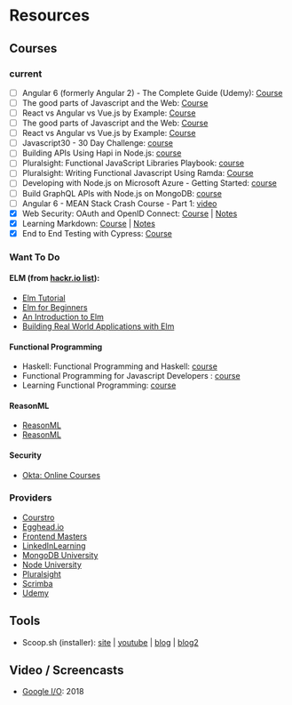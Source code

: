# Resources

## Courses

### current

* [ ] ​Angular 6 \(formerly Angular 2\) - The Complete Guide \(Udemy\)​: [Course](https://www.udemy.com/the-complete-guide-to-angular-2)
* [ ]  The good parts of Javascript and the Web: [Course](https://www.linkedin.com/learning/the-good-parts-of-javascript-and-the-web/scope)​
* [ ] React vs Angular vs Vue.js by Example: [Course](https://www.udemy.com/react-vs-angular-vs-vuejs-by-example/learn/v4/overview)​
* [ ] The good parts of Javascript and the Web: [Course](https://www.linkedin.com/learning/the-good-parts-of-javascript-and-the-web/scope)​
* [ ] React vs Angular vs Vue.js by Example: [Course](https://www.udemy.com/react-vs-angular-vs-vuejs-by-example/learn/v4/overview)​
* [ ] Javascript30 - 30 Day Challenge: [course](https://courses.wesbos.com/account/access/5b1b4b614667a03029b436ba)
* [ ] Building APIs Using Hapi in Node.js: [course](https://www.linkedin.com/learning/building-apis-using-hapi-in-node-js/technology-stack)
* [ ] Pluralsight: Functional JavaScript Libraries Playbook: [course](https://app.pluralsight.com/library/courses/functional-javascript-libraries-playbook/table-of-contents)
* [ ] Pluralsight: Writing Functional Javascript Using Ramda: [Course](https://app.pluralsight.com/library/courses/javascript-ramda-functional/table-of-contents)
* [ ] Developing with Node.js on Microsoft Azure - Getting Started: [course](https://app.pluralsight.com/library/courses/developing-nodejs-microsoft-azure-getting-started/table-of-contents?aid=7010a000002LMD4AAO)
* [ ]  Build GraphQL APIs with Node.js on MongoDB: [course](https://egghead.io/courses/build-graphql-apis-with-node-js-on-mongodb?utm_source=drip&utm_medium=email&utm_term=graphql&utm_content=graphql-node-mongodb)
* [ ] Angular 6 - MEAN Stack Crash Course - Part 1: [video](https://www.youtube.com/watch?v=x2_bcCZg8vQ&feature=youtu.be)
* [x] Web Security: OAuth and OpenID Connect: [Course](https://www.linkedin.com/learning/web-security-oauth-and-openid-connect/welcome) \| [Notes](https://mkresources.gitbook.io/secure-practices/course-notes-for-web-security-oauth-and-openid)
* [x] Learning Markdown: [Course](https://www.linkedin.com/learning/learning-markdown) \| [Notes](https://mkresources.gitbook.io/misc/course-notes-learning-markdown)​
* [x] End to End Testing with Cypress: [Course](https://egghead.io/courses/end-to-end-testing-with-cypress)​

### Want To Do

#### ELM \(from [hackr.io list](https://hackr.io/tutorials/learn-elm)\):

* [Elm Tutorial](https://www.linkedin.com/pulse/single-page-web-apps-elm-part-one-getting-started-new-kevin-greene/)
* [Elm for Beginners](https://courses.knowthen.com/p/elm-for-beginners)
* [An Introduction to Elm](https://guide.elm-lang.org/)
*  [Building Real World Applications with Elm](https://app.pluralsight.com/library/courses/building-applications-with-elm/table-of-contents)

#### Functional Programming

* Haskell: Functional Programming and Haskell: [course](https://www.udemy.com/learning-path-haskell-functional-programming-and-haskell/)
* Functional Programming for Javascript Developers : [course](https://www.udemy.com/master-functional-js)
* Learning Functional Programming: [course](https://www.udemy.com/learning-functional-javascript/)

#### ReasonML

* [ReasonML](https://www.google.com/search?q=reasonml+tutorial+video&oq=reasonml+tutorial+video&aqs=chrome..69i57.9106j0j7&sourceid=chrome&ie=UTF-8)
* [ReasonML](https://reasonml.github.io/)

#### Security

* [Okta: Online Courses](http://okta.litmos.com/online-courses)

### Providers

* [Courstro](https://coursetro.com/)
* [Egghead.io](https://egghead.io/)
* [Frontend Masters](https://frontendmasters.com/)
* [LinkedInLearning](https://www.linkedin.com/learning)
* [MongoDB University](https://university.mongodb.com/)
* [Node University](https://node.university/)
* [Pluralsight](https://www.pluralsight.com/)
* [Scrimba](https://www.linkedin.com/learning)
* [Udemy](https://www.udemy.com/) 

## Tools

* Scoop.sh \(installer\): [site](https://scoop.sh/) \| [youtube](https://www.youtube.com/watch?v=a85QLUJ0Wbs&feature=youtu.be) \| [blog](https://spin.atomicobject.com/2017/12/20/windows-command-line-installer/) \| [blog2](https://spin.atomicobject.com/2018/06/18/windows-node-js/)

## Video / Screencasts

* [Google I/O](https://events.google.com/io/recap/): 2018

